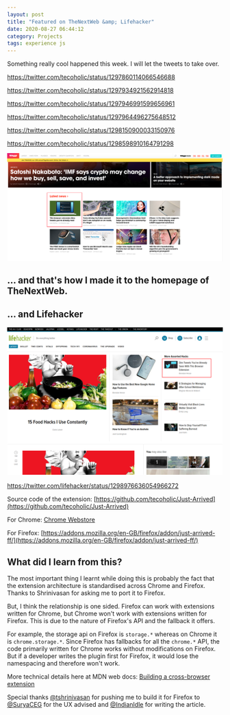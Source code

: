 ```yaml
---
layout: post
title: "Featured on TheNextWeb &amp; Lifehacker"
date: 2020-08-27 06:44:12
category: Projects
tags: experience js
---
```


Something really cool happened this week. I will let the tweets to take over.





https://twitter.com/tecoholic/status/1297860114066546688




https://twitter.com/tecoholic/status/1297934921562914818




https://twitter.com/tecoholic/status/1297946991599656961




https://twitter.com/tecoholic/status/1297964496275648512




https://twitter.com/tecoholic/status/1298150900033150976




https://twitter.com/tecoholic/status/1298598910164791298



![](/img/wp-content/uploads/2020/08/the_next_web_feature.png?w=1024)


... and that's how I made it to the homepage of TheNextWeb.
-----------------------------------------------------------







... and Lifehacker
------------------




![](/img/wp-content/uploads/2020/08/lifehacker-just-arrived.png?w=1024)



https://twitter.com/lifehacker/status/1298976636054966272



Source code of the extension: [https://github.com/tecoholic/Just-Arrived](https://github.com/tecoholic/Just-Arrived)




For Chrome: [Chrome Webstore](https://chrome.google.com/webstore/detail/just-arrived/mdfbpdpipgabflofhlkmehijmfghnimd?hl=en)




For Firefox: [https://addons.mozilla.org/en-GB/firefox/addon/just-arrived-ff/](https://addons.mozilla.org/en-GB/firefox/addon/just-arrived-ff/)




What did I learn from this?
---------------------------




The most important thing I learnt while doing this is probably the fact that the extension architecture is standardised across Chrome and Firefox. Thanks to Shrinivasan for asking me to port it to Firefox. 




But, I think the relationship is one sided. Firefox can work with extensions written for Chrome, but Chrome won't work with extensions written for Firefox. This is due to the nature of Firefox's API and the fallback it offers.




For example, the storage api on Firefox is `storage.*` whereas on Chrome it is `chrome.storage.*`. Since Firefox has fallbacks for all the `chrome.*` API, the code primarily written for Chrome works without modifications on Firefox. But if a developer writes the plugin first for Firefox, it would lose the namespacing and therefore won't work.




More technical details here at MDN web docs: [Building a cross-browser extension](https://developer.mozilla.org/en-US/docs/Mozilla/Add-ons/WebExtensions/Build_a_cross_browser_extension)







Special thanks [@tshrinivasan](https://twitter.com/tshrinivasan) for pushing me to build it for Firefox to [@SuryaCEG](https://twitter.com/suryaceg) for the UX advised and [@IndianIdle](https://twitter.com/IndianIdle) for writing the article.



